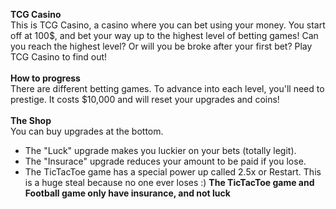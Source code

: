 **TCG Casino**<br>
This is TCG Casino, a casino where you can bet using your money. You start off at 100$, and bet your way up to the highest level of betting games! Can you reach the highest level? Or will you be broke after your first bet? Play TCG Casino to find out! <br><br>
**How to progress**<br>
There are different betting games. To advance into each level, you'll need to prestige. It costs $10,000 and will reset your upgrades and coins! <br><br>
**The Shop** <br>
You can buy upgrades at the bottom.
- The "Luck" upgrade makes you luckier on your bets (totally legit).
- The "Insurace" upgrade reduces your amount to be paid if you lose.
- The TicTacToe game has a special power up called 2.5x or Restart. This is a huge steal because no one ever loses :)
  **The TicTacToe game and Football game only have insurance, and not luck**
